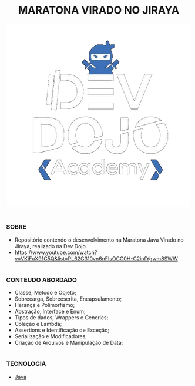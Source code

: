 <h1 align=center>MARATONA VIRADO NO JIRAYA</h1>

<p align="center">
  <img src="devDojo.png" width="500">
</p>

#
### SOBRE

- Repositório contendo o desenvolvimento na Maratona Java Virado no Jiraya, realizado na Dev Dojo.
- https://www.youtube.com/watch?v=VKjFuX91G5Q&list=PL62G310vn6nFIsOCC0H-C2infYgwm8SWW

#
### CONTEUDO ABORDADO

- Classe, Metodo e Objeto;
- Sobrecarga, Sobreescrita, Encapsulamento;
- Herança e Polimorfismo;
- Abstração, Interface e Enum;
- Tipos de dados, Wrappers e Generics;
- Coleção e Lambda;
- Assertions e Identificação de Exceção;
- Serialização e Modificadores;
- Criação de Arquivos e Manipulação de Data;

#
### TECNOLOGIA

- [Java](https://docs.oracle.com/en/java)
